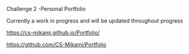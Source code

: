 Challenge 2 -Personal Portfolio

Currently a work in progress and will be updated throughout progress

https://cs-mikami.github.io/Portfolio/

https://github.com/CS-Mikami/Portfolio

